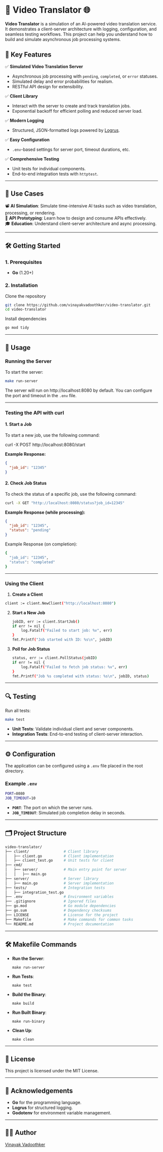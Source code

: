 # 🚀 **Video Translator** 🌐

**Video Translator** is a simulation of an AI-powered video translation service. It demonstrates a client-server architecture with logging, configuration, and seamless testing workflows. This project can help you understand how to build and simulate asynchronous job processing systems.

## **📌 Key Features**

✅ **Simulated Video Translation Server**  
   - Asynchronous job processing with `pending`, `completed`, or `error` statuses.  
   - Simulated delay and error probabilities for realism.  
   - RESTful API design for extensibility.

✅ **Client Library**  
   - Interact with the server to create and track translation jobs.  
   - Exponential backoff for efficient polling and reduced server load.

✅ **Modern Logging**  
   - Structured, JSON-formatted logs powered by [Logrus](https://github.com/sirupsen/logrus).  

✅ **Easy Configuration**  
   - `.env`-based settings for server port, timeout durations, etc.

✅ **Comprehensive Testing**  
   - Unit tests for individual components.  
   - End-to-end integration tests with `httptest`.

---

## **🎯 Use Cases**

📽️ **AI Simulation**: Simulate time-intensive AI tasks such as video translation, processing, or rendering.  
📡 **API Prototyping**: Learn how to design and consume APIs effectively.  
🎓 **Education**: Understand client-server architecture and async processing.  

---

## **🛠️ Getting Started**

### **1. Prerequisites**
- **Go** (1.20+)

### **2. Installation**

Clone the repository

```bash
git clone https://github.com/vinayakvadoothker/video-translator.git
cd video-translator
```

Install dependencies

```bash
go mod tidy
```
---

## **🚀 Usage**

### Running the Server

To start the server:

```bash
make run-server
```
The server will run on http://localhost:8080 by default. You can configure the port and timeout in the `.env` file.

---

### **Testing the API with curl**

#### **1. Start a Job**

To start a new job, use the following command:

curl -X POST http://localhost:8080/start

**Example Response:**

```json
{
  "job_id": "12345"
}
```

#### **2. Check Job Status**

To check the status of a specific job, use the following command:

```bash
curl -X GET "http://localhost:8080/status?job_id=12345"
```

**Example Response (while processing):**

```json
{
  "job_id": "12345",
  "status": "pending"
}
```
Example Response (on completion):

```bash
{
  "job_id": "12345",
  "status": "completed"
}
```
---

### Using the Client

1. **Create a Client**  

```bash
client := client.NewClient("http://localhost:8080")
```
2. **Start a New Job**  

   ```bash
   jobID, err := client.StartJob()
   if err != nil {
       log.Fatalf("Failed to start job: %v", err)
   }
   fmt.Printf("Job started with ID: %s\n", jobID)
   ```

3. **Poll for Job Status**  

   ```bash
   status, err := client.PollStatus(jobID)
   if err != nil {
       log.Fatalf("Failed to fetch job status: %v", err)
   }
   fmt.Printf("Job %s completed with status: %s\n", jobID, status)
   ```

---

## **🔍 Testing**

Run all tests:

```bash
make test
```
- **Unit Tests**: Validate individual client and server components.
- **Integration Tests**: End-to-end testing of client-server interaction.

---

## **⚙️ Configuration**

The application can be configured using a `.env` file placed in the root directory.

### Example `.env`

```bash
PORT=8080
JOB_TIMEOUT=10
```

- **`PORT`**: The port on which the server runs.  
- **`JOB_TIMEOUT`**: Simulated job completion delay in seconds.

---

## **🗂️ Project Structure**

```bash
video-translator/
├── client/                # Client library
│   ├── client.go          # Client implementation
│   ├── client_test.go     # Unit tests for client
├── cmd/
│   ├── server/            # Main entry point for server
│   │   ├── main.go
├── server/                # Server library
│   ├── main.go            # Server implementation
├── tests/                 # Integration tests
│   ├── integration_test.go
├── .env                   # Environment variables 
├── .gitignore             # Ignored files
├── go.mod                 # Go module dependencies
├── go.sum                 # Dependency checksums
├── LICENSE                # License for the project
├── Makefile               # Make commands for common tasks
└── README.md              # Project documentation
```
---

## **🛠️ Makefile Commands**

- **Run the Server**:

    ```make run-server```

- **Run Tests**:

    ```make test```

- **Build the Binary**:

  ```make build```

- **Run Built Binary**:

  ```make run-binary```

- **Clean Up**:

    ```make clean```

---

## **📜 License**

This project is licensed under the MIT License.

---

## **🙌 Acknowledgements**

- **Go** for the programming language.  
- **Logrus** for structured logging.  
- **Godotenv** for environment variable management.  

---

## **👨‍💻 Author**

[Vinayak Vadoothker](https://github.com/vinayakvadoothker)
